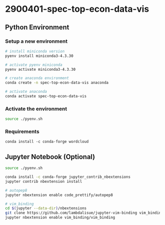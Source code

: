 # 2900401-spec-top-econ-data-vis

## Python Environment

### Setup a new environment

```sh
# install miniconda version
pyenv install miniconda3-4.3.30

# activate pyenv miniconda
pyenv activate miniconda3-4.3.30

# create anaconda environment
conda create -n spec-top-econ-data-vis anaconda

# activate anaconda
conda activate spec-top-econ-data-vis
```

### Activate the environment

```sh
source ./pyenv.sh
```

### Requirements

```
conda install -c conda-forge wordcloud
```

## Jupyter Notebook (Optional)

```sh
source ./pyenv.sh

conda install -c conda-forge jupyter_contrib_nbextensions
jupyter contrib nbextension install

# autopep8
jupyter nbextension enable code_prettify/autopep8

# vim_binding
cd $(jupyter --data-dir)/nbextensions
git clone https://github.com/lambdalisue/jupyter-vim-binding vim_binding
jupyter nbextension enable vim_binding/vim_binding
```
